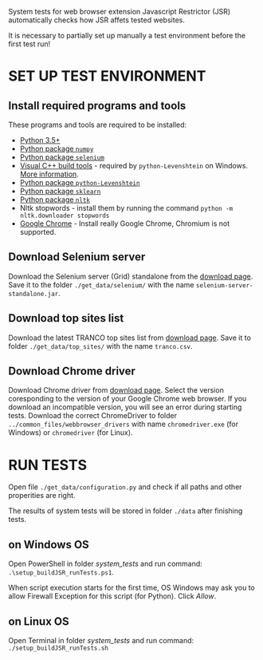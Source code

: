 System tests for web browser extension Javascript Restrictor (JSR) automatically checks how
JSR affets tested websites.

It is necessary to partially set up manually a test environment before the first test run!

# SET UP TEST ENVIRONMENT

## Install required programs and tools

These programs and tools are required to be installed:
* [Python 3.5+](https://www.python.org/downloads/)
* [Python package `numpy`](https://pypi.org/project/numpy/)
* [Python package `selenium`](https://pypi.org/project/selenium/)
* [Visual C++ build tools](http://go.microsoft.com/fwlink/?LinkId=691126&fixForIE=.exe.) - required by `python-Levenshtein` on Windows.
  [More information](https://stackoverflow.com/questions/44951456/pip-error-microsoft-visual-c-14-0-is-required).
* [Python package `python-Levenshtein`](https://pypi.org/project/python-Levenshtein/)
* [Python package `sklearn`](https://pypi.org/project/sklearn/)
* [Python package `nltk`](https://pypi.org/project/nltk/)
* Nltk stopwords - install them by running the command `python -m nltk.downloader stopwords`
* [Google Chrome](https://www.google.com/chrome/) - Install really Google Chrome, Chromium is not supported.

## Download Selenium server

Download the Selenium server (Grid) standalone from the [download page](https://www.selenium.dev/downloads/).
Save it to the folder `./get_data/selenium/` with the name `selenium-server-standalone.jar`.

## Download top sites list

Download the latest TRANCO top sites list from [download page](https://tranco-list.eu/#download).
Save it to folder `./get_data/top_sites/` with the name `tranco.csv`.


## Download Chrome driver

Download Chrome driver from [download page](https://chromedriver.chromium.org/downloads).
Select the version coresponding to the version of your Google Chrome web browser. If you download an incompatible version, you will see an error during starting tests.
Download the correct ChromeDriver to folder `../common_files/webbrowser_drivers` with name `chromedriver.exe` (for Windows) or `chromedriver` (for Linux).


# RUN TESTS

Open file `./get_data/configuration.py` and check if all paths and other properities are right.

The results of system tests will be stored in folder `./data` after finishing tests.

## on Windows OS

Open PowerShell in folder *system_tests* and run command: `.\setup_buildJSR_runTests.ps1`.

When script execution starts for the first time, OS Windows may ask you to allow Firewall Exception for this script (for Python). Click *Allow*.

## on Linux OS
Open Terminal in folder *system_tests* and run command: `./setup_buildJSR_runTests.sh`
